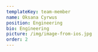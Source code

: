 ```yaml
---
templateKey: team-member
name: Oksana Cyrwus
position: Engineering
bio: Engineering
picture: /img/image-from-ios.jpg
order: 2
---
```


